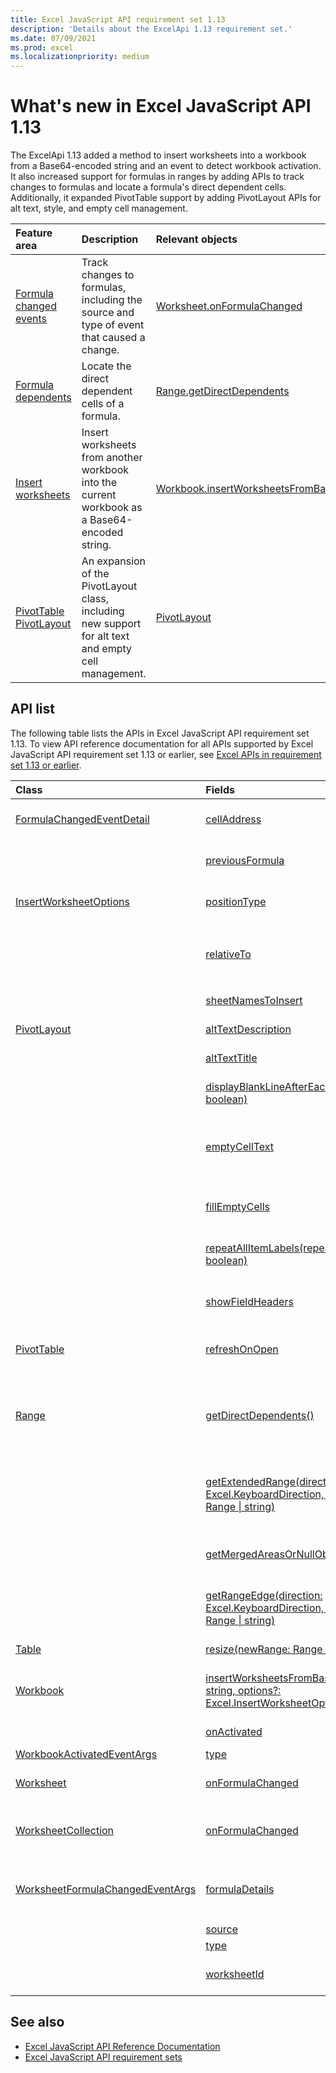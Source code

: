 ```yaml
---
title: Excel JavaScript API requirement set 1.13
description: 'Details about the ExcelApi 1.13 requirement set.'
ms.date: 07/09/2021
ms.prod: excel
ms.localizationpriority: medium
---
```


# What's new in Excel JavaScript API 1.13

The ExcelApi 1.13 added a method to insert worksheets into a workbook from a Base64-encoded string and an event to detect workbook activation. It also increased support for formulas in ranges by adding APIs to track changes to formulas and locate a formula's direct dependent cells. Additionally, it expanded PivotTable support by adding PivotLayout APIs for alt text, style, and empty cell management.

| Feature area | Description | Relevant objects |
|:--- |:--- |:--- |
| [Formula changed events](../../excel/excel-add-ins-worksheets.md#detect-formula-changes) | Track changes to formulas, including the source and type of event that caused a change. | [Worksheet.onFormulaChanged](/javascript/api/excel/excel.worksheet#excel-excel-worksheet-onFormulaChanged-member)|
| [Formula dependents](../../excel/excel-add-ins-ranges-precedents-dependents.md#get-the-direct-dependents-of-a-formula) | Locate the direct dependent cells of a formula. | [Range.getDirectDependents](/javascript/api/excel/excel.range#excel-excel-range-getDirectDependents-member(1)) |
| [Insert worksheets](../../excel//excel-add-ins-workbooks.md#insert-a-copy-of-an-existing-workbook-into-the-current-one) | Insert worksheets from another workbook into the current workbook as a Base64-encoded string. | [Workbook.insertWorksheetsFromBase64](/javascript/api/excel/excel.workbook#insertWorksheetsFromBase64_base64File__options_) |
| [PivotTable PivotLayout](../../excel/excel-add-ins-pivottables.md#other-pivotlayout-functions) | An expansion of the PivotLayout class, including new support for alt text and empty cell management. | [PivotLayout](/javascript/api/excel/excel.pivotlayout) |

## API list

The following table lists the APIs in Excel JavaScript API requirement set 1.13. To view API reference documentation for all APIs supported by Excel JavaScript API requirement set 1.13 or earlier, see [Excel APIs in requirement set 1.13 or earlier](/javascript/api/excel?view=excel-js-1.13&preserve-view=true).

| Class | Fields | Description |
|:---|:---|:---|
|[FormulaChangedEventDetail](/javascript/api/excel/excel.formulachangedeventdetail)|[cellAddress](/javascript/api/excel/excel.formulachangedeventdetail#excel-excel-formulachangedeventdetail-cellAddress-member)|The address of the cell that contains the changed formula.|
||[previousFormula](/javascript/api/excel/excel.formulachangedeventdetail#excel-excel-formulachangedeventdetail-previousFormula-member)|Represents the previous formula, before it was changed.|
|[InsertWorksheetOptions](/javascript/api/excel/excel.insertworksheetoptions)|[positionType](/javascript/api/excel/excel.insertworksheetoptions#excel-excel-insertworksheetoptions-positionType-member)|The insert position, in the current workbook, of the new worksheets.|
||[relativeTo](/javascript/api/excel/excel.insertworksheetoptions#excel-excel-insertworksheetoptions-relativeTo-member)|The worksheet in the current workbook that is referenced for the `WorksheetPositionType` parameter.|
||[sheetNamesToInsert](/javascript/api/excel/excel.insertworksheetoptions#excel-excel-insertworksheetoptions-sheetNamesToInsert-member)|The names of individual worksheets to insert.|
|[PivotLayout](/javascript/api/excel/excel.pivotlayout)|[altTextDescription](/javascript/api/excel/excel.pivotlayout#excel-excel-pivotlayout-altTextDescription-member)|The alt text description of the PivotTable.|
||[altTextTitle](/javascript/api/excel/excel.pivotlayout#excel-excel-pivotlayout-altTextTitle-member)|The alt text title of the PivotTable.|
||[displayBlankLineAfterEachItem(display: boolean)](/javascript/api/excel/excel.pivotlayout#excel-excel-pivotlayout-displayBlankLineAfterEachItem-member(1))|Sets whether or not to display a blank line after each item.|
||[emptyCellText](/javascript/api/excel/excel.pivotlayout#excel-excel-pivotlayout-emptyCellText-member)|The text that is automatically filled into any empty cell in the PivotTable if `fillEmptyCells == true`.|
||[fillEmptyCells](/javascript/api/excel/excel.pivotlayout#excel-excel-pivotlayout-fillEmptyCells-member)|Specifies whether empty cells in the PivotTable should be populated with the `emptyCellText`.|
||[repeatAllItemLabels(repeatLabels: boolean)](/javascript/api/excel/excel.pivotlayout#excel-excel-pivotlayout-repeatAllItemLabels-member(1))|Sets the "repeat all item labels" setting across all fields in the PivotTable.|
||[showFieldHeaders](/javascript/api/excel/excel.pivotlayout#excel-excel-pivotlayout-showFieldHeaders-member)|Specifies whether the PivotTable displays field headers (field captions and filter drop-downs).|
|[PivotTable](/javascript/api/excel/excel.pivottable)|[refreshOnOpen](/javascript/api/excel/excel.pivottable#excel-excel-pivottable-refreshOnOpen-member)|Specifies whether the PivotTable refreshes when the workbook opens.|
|[Range](/javascript/api/excel/excel.range)|[getDirectDependents()](/javascript/api/excel/excel.range#excel-excel-range-getDirectDependents-member(1))|Returns a `WorkbookRangeAreas` object that represents the range containing all the direct dependents of a cell in the same worksheet or in multiple worksheets.|
||[getExtendedRange(direction: Excel.KeyboardDirection, activeCell?: Range \| string)](/javascript/api/excel/excel.range#excel-excel-range-getExtendedRange-member(1))|Returns a range object that includes the current range and up to the edge of the range, based on the provided direction.|
||[getMergedAreasOrNullObject()](/javascript/api/excel/excel.range#excel-excel-range-getMergedAreasOrNullObject-member(1))|Returns a RangeAreas object that represents the merged areas in this range.|
||[getRangeEdge(direction: Excel.KeyboardDirection, activeCell?: Range \| string)](/javascript/api/excel/excel.range#excel-excel-range-getRangeEdge-member(1))|Returns a range object that is the edge cell of the data region that corresponds to the provided direction.|
|[Table](/javascript/api/excel/excel.table)|[resize(newRange: Range \| string)](/javascript/api/excel/excel.table#excel-excel-table-resize-member(1))|Resize the table to the new range.|
|[Workbook](/javascript/api/excel/excel.workbook)|[insertWorksheetsFromBase64(base64File: string, options?: Excel.InsertWorksheetOptions)](/javascript/api/excel/excel.workbook#excel-excel-workbook-insertWorksheetsFromBase64-member(1))|Inserts the specified worksheets from a source workbook into the current workbook.|
||[onActivated](/javascript/api/excel/excel.workbook#excel-excel-workbook-onActivated-member)|Occurs when the workbook is activated.|
|[WorkbookActivatedEventArgs](/javascript/api/excel/excel.workbookactivatedeventargs)|[type](/javascript/api/excel/excel.workbookactivatedeventargs#excel-excel-workbookactivatedeventargs-type-member)|Gets the type of the event.|
|[Worksheet](/javascript/api/excel/excel.worksheet)|[onFormulaChanged](/javascript/api/excel/excel.worksheet#excel-excel-worksheet-onFormulaChanged-member)|Occurs when one or more formulas are changed in this worksheet.|
|[WorksheetCollection](/javascript/api/excel/excel.worksheetcollection)|[onFormulaChanged](/javascript/api/excel/excel.worksheetcollection#excel-excel-worksheetcollection-onFormulaChanged-member)|Occurs when one or more formulas are changed in any worksheet of this collection.|
|[WorksheetFormulaChangedEventArgs](/javascript/api/excel/excel.worksheetformulachangedeventargs)|[formulaDetails](/javascript/api/excel/excel.worksheetformulachangedeventargs#excel-excel-worksheetformulachangedeventargs-formulaDetails-member)|Gets an array of `FormulaChangedEventDetail` objects, which contain the details about the all of the changed formulas.|
||[source](/javascript/api/excel/excel.worksheetformulachangedeventargs#excel-excel-worksheetformulachangedeventargs-source-member)|The source of the event.|
||[type](/javascript/api/excel/excel.worksheetformulachangedeventargs#excel-excel-worksheetformulachangedeventargs-type-member)|Gets the type of the event.|
||[worksheetId](/javascript/api/excel/excel.worksheetformulachangedeventargs#excel-excel-worksheetformulachangedeventargs-worksheetId-member)|Gets the ID of the worksheet in which the formula changed.|

## See also

- [Excel JavaScript API Reference Documentation](/javascript/api/excel?view=excel-js-1.13&preserve-view=true)
- [Excel JavaScript API requirement sets](excel-api-requirement-sets.md)
